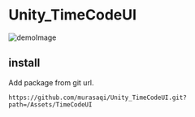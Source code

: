 # Unity_TimeCodeUI


![demoImage](https://github.com/murasaqi/Unity_TimeCodeUI/blob/main/Docs/preview.gif)  

## install
Add package from git url.  

```
https://github.com/murasaqi/Unity_TimeCodeUI.git?path=/Assets/TimeCodeUI
```
